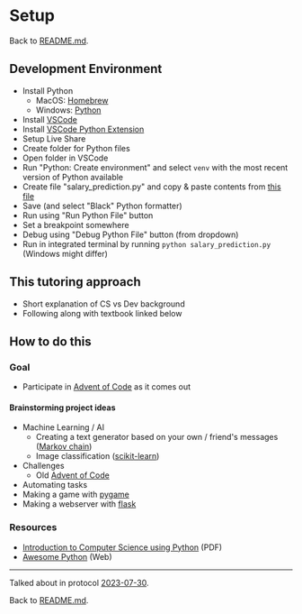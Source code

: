 # Setup

Back to [README.md](../../README.md).

## Development Environment

- Install Python
  - MacOS: [Homebrew](https://brew.sh/)
  - Windows: [Python](https://www.python.org/downloads/)
- Install [VSCode](https://code.visualstudio.com/)
- Install [VSCode Python Extension](https://code.visualstudio.com/docs/python/python-tutorial)
- Setup Live Share
- Create folder for Python files
- Open folder in VSCode
- Run "Python: Create environment" and select `venv` with the most recent version of Python available
- Create file "salary_prediction.py" and copy & paste contents from [this file](salary_prediction.py)
- Save (and select "Black" Python formatter)
- Run using "Run Python File" button
- Set a breakpoint somewhere
- Debug using "Debug Python File" button (from dropdown)
- Run in integrated terminal by running `python salary_prediction.py` (Windows might differ)

## This tutoring approach

- Short explanation of CS vs Dev background
- Following along with textbook linked below

## How to do this

### Goal

- Participate in [Advent of Code](https://adventofcode.com) as it comes out

#### Brainstorming project ideas

- Machine Learning / AI
  - Creating a text generator based on your own / friend's messages ([Markov chain](https://en.wikipedia.org/wiki/Markov_chain))
  - Image classification ([scikit-learn](https://scikit-learn.org/stable/))
- Challenges
  - Old [Advent of Code](https://adventofcode.com)
- Automating tasks
- Making a game with [pygame](https://www.pygame.org/wiki/GettingStarted)
- Making a webserver with [flask](https://flask.palletsprojects.com/en/2.3.x/)


### Resources

- [Introduction to Computer Science using Python](https://bedford-computing.co.uk/learning/wp-content/uploads/2015/10/Introduction-to-Computer-Science-Using-Python.pdf) (PDF)
- [Awesome Python](https://github.com/vinta/awesome-python/) (Web)

---

Talked about in protocol [2023-07-30](../protocols/2023-07-30.md).

Back to [README.md](../../README.md).
